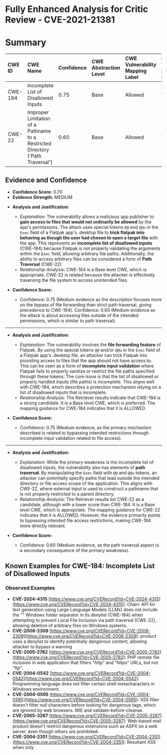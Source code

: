 # Fully Enhanced Analysis for Critic Review - CVE-2021-21381

# Summary
| CWE ID  | CWE Name                                                                     | Confidence | CWE Abstraction Level | CWE Vulnerability Mapping Label | CWE-Vulnerability Mapping Notes |
| :-------- | :--------------------------------------------------------------------------- | :--------- | :-------------------- | :-------------------------------- | :------------------------------ |
| CWE-184 | Incomplete List of Disallowed Inputs | 0.75       | Base                  | Allowed                         | Acceptable-Use                    |
| CWE-22  | Improper Limitation of a Pathname to a Restricted Directory ('Path Traversal') | 0.60       | Base                  | Allowed                         | Acceptable-Use                    |

## Evidence and Confidence

*   **Confidence Score:** 0.70
*   **Evidence Strength:** MEDIUM

- **Analysis and Justification:**
  - *Explanation:* The vulnerability allows a malicious app publisher to **gain access to files that would not ordinarily be allowed** by the app's permissions. The attack uses special tokens `@@` and `@@u` in the `Exec` field of a Flatpak app's .desktop file to **trick flatpak into behaving as though the user had chosen to open a target file** with the app. This represents an **incomplete list of disallowed inputs** (CWE-184) because Flatpak is not properly validating the arguments within the `Exec` field, allowing arbitrary file paths. Additionally, the ability to access arbitrary files can be considered a form of **Path Traversal** (CWE-22).
  - *Relationship Analysis:* CWE-184 is a Base level CWE, which is appropriate. CWE-22 is related because the attacker is effectively traversing the file system to access unintended files.

- **Confidence Score:**
  - Confidence: 0.75 (Medium evidence as the description focuses more on the bypass of file forwarding than strict path traversal, giving precedence to CWE-184). Confidence: 0.60 (Medium evidence as the attack is about accessing files outside of the intended permissions, which is similar to path traversal).

---

- **Analysis and Justification:**
  - *Explanation:* The vulnerability involves the **file forwarding feature** of Flatpak. By using the special tokens `@@` and/or `@@u` in the `Exec` field of a Flatpak app's .desktop file, an attacker can trick Flatpak into providing access to files that the app should not have access to. This can be seen as a form of **incomplete input validation** where Flatpak fails to properly sanitize or restrict the file paths specified through these tokens. The core issue is that the list of disallowed or properly handled inputs (file paths) is incomplete. This aligns well with CWE-184, which describes a protection mechanism relying on a list of disallowed inputs that is incomplete.
  - *Relationship Analysis:* The Retriever results indicate that CWE-184 is a strong candidate. It is a Base level CWE, which is preferred. The mapping guidance for CWE-184 indicates that it is ALLOWED.

- **Confidence Score:**
  - Confidence: 0.75 (Medium evidence, as the primary mechanism described is related to bypassing intended restrictions through incomplete input validation related to file access).

---

- **Analysis and Justification:**
  - *Explanation:* While the primary weakness is the incomplete list of disallowed inputs, the vulnerability also has elements of **path traversal**. By manipulating the `Exec` field with `@@` and `@@u` tokens, an attacker can potentially specify paths that lead outside the intended directory or file access scope of the application. This aligns with CWE-22, where external input is used to construct a pathname that is not properly restricted to a parent directory.
  - *Relationship Analysis:* The Retriever results list CWE-22 as a candidate, although with a lower score than CWE-184. It is a Base level CWE, which is appropriate. The mapping guidance for CWE-22 indicates that it is ALLOWED. However, the evidence primarily points to bypassing intended file access restrictions, making CWE-184 more directly relevant.

- **Confidence Score:**
  - Confidence: 0.60 (Medium evidence, as the path traversal aspect is a secondary consequence of the primary weakness).



## Known Examples for CWE-184: Incomplete List of Disallowed Inputs
### Observed Examples
- **CVE-2024-4315** [https://www.cve.org/CVERecord?id=CVE-2024-4315](https://www.cve.org/CVERecord?id=CVE-2024-4315): Chain: API for text generation using Large Language Models (LLMs) does not include the "\" Windows folder separator in its denylist (CWE-184) when attempting to prevent Local File Inclusion via path traversal (CWE-22), allowing deletion of arbitrary files on Windows systems.
- **CVE-2008-2309** [https://www.cve.org/CVERecord?id=CVE-2008-2309](https://www.cve.org/CVERecord?id=CVE-2008-2309): product uses a denylist to identify potentially dangerous content, allowing attacker to bypass a warning
- **CVE-2005-2782** [https://www.cve.org/CVERecord?id=CVE-2005-2782](https://www.cve.org/CVERecord?id=CVE-2005-2782): PHP remote file inclusion in web application that filters "http" and "https" URLs, but not "ftp".
- **CVE-2004-0542** [https://www.cve.org/CVERecord?id=CVE-2004-0542](https://www.cve.org/CVERecord?id=CVE-2004-0542): Programming language does not filter certain shell metacharacters in Windows environment.
- **CVE-2004-0595** [https://www.cve.org/CVERecord?id=CVE-2004-0595](https://www.cve.org/CVERecord?id=CVE-2004-0595): XSS filter doesn't filter null characters before looking for dangerous tags, which are ignored by web browsers. MIE and validate-before-cleanse.
- **CVE-2005-3287** [https://www.cve.org/CVERecord?id=CVE-2005-3287](https://www.cve.org/CVERecord?id=CVE-2005-3287): Web-based mail product doesn't restrict dangerous extensions such as ASPX on a web server, even though others are prohibited.
- **CVE-2004-2351** [https://www.cve.org/CVERecord?id=CVE-2004-2351](https://www.cve.org/CVERecord?id=CVE-2004-2351): Resultant XSS when only <script> and <style> are checked.
- **CVE-2005-2959** [https://www.cve.org/CVERecord?id=CVE-2005-2959](https://www.cve.org/CVERecord?id=CVE-2005-2959): Privileged program does not clear sensitive environment variables that are used by bash. Overlaps multiple interpretation error.
- **CVE-2005-1824** [https://www.cve.org/CVERecord?id=CVE-2005-1824](https://www.cve.org/CVERecord?id=CVE-2005-1824): SQL injection protection scheme does not quote the "\" special character.
- **CVE-2005-2184** [https://www.cve.org/CVERecord?id=CVE-2005-2184](https://www.cve.org/CVERecord?id=CVE-2005-2184): Detection of risky filename extensions prevents users from automatically executing .EXE files, but .LNK is accepted, allowing resultant Windows symbolic link.
